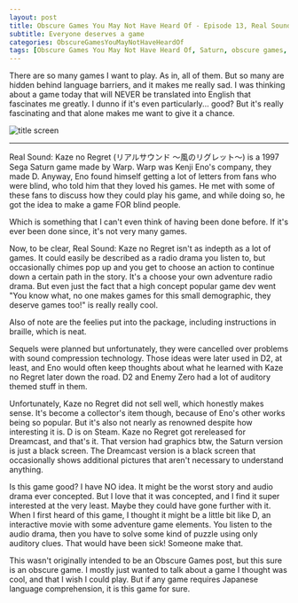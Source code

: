 ```yaml
---
layout: post
title: Obscure Games You May Not Have Heard Of - Episode 13, Real Sound Kaze no Regret
subtitle: Everyone deserves a game
categories: ObscureGamesYouMayNotHaveHeardOf
tags: [Obscure Games You May Not Have Heard Of, Saturn, obscure games, Real Sound Kaze no Regret]
---
```



There are so many games I want to play. As in, all of them. But so many are hidden behind language barriers, and it makes me really sad. I was thinking about a game today that will NEVER be translated into English that fascinates me greatly. I dunno if it's even particularly... good? But it's really fascinating and that alone makes me want to give it a chance.

<img src="https://www.mobygames.com/images/covers/l/423539-real-sound-kaze-no-regret-sega-saturn-front-cover.jpg" alt="title screen">

---

Real Sound: Kaze no Regret (リアルサウンド ～風のリグレット～) is a 1997 Sega Saturn game made by Warp. Warp was Kenji Eno's company, they made D. Anyway, Eno found himself getting a lot of letters from fans who were blind, who told him that they loved his games. He met with some of these fans to discuss how they could play his game, and while doing so, he got the idea to make a game FOR blind people.

Which is something that I can't even think of having been done before. If it's ever been done since, it's not very many games.

Now, to be clear, Real Sound: Kaze no Regret isn't as indepth as a lot of games. It could easily be described as a radio drama you listen to, but occasionally chimes pop up and you get to choose an action to continue down a certain path in the story. It's a choose your own adventure radio drama. But even just the fact that a high concept popular game dev went "You know what, no one makes games for this small demographic, they deserve games too!" is really really cool.

Also of note are the feelies put into the package, including instructions in braille, which is neat.

Sequels were planned but unfortunately, they were cancelled over problems with sound compression technology. Those ideas were later used in D2, at least, and Eno would often keep thoughts about what he learned with Kaze no Regret later down the road. D2 and Enemy Zero had a lot of auditory themed stuff in them.

Unfortunately, Kaze no Regret did not sell well, which honestly makes sense. It's become a collector's item though, because of Eno's other works being so popular. But it's also not nearly as renowned despite how interesting it is. D is on Steam. Kaze no Regret got rereleased for Dreamcast, and that's it. That version had graphics btw, the Saturn version is just a black screen. The Dreamcast version is a black screen that occasionally shows additional pictures that aren't necessary to understand anything.

Is this game good? I have NO idea. It might be the worst story and audio drama ever concepted. But I love that it was concepted, and I find it super interested at the very least. Maybe they could have gone further with it. When I first heard of this game, I thought it might be a little bit like D, an interactive movie with some adventure game elements. You listen to the audio drama, then you have to solve some kind of puzzle using only auditory clues. That would have been sick! Someone make that.

This wasn't originally intended to be an Obscure Games post, but this sure is an obscure game. I mostly just wanted to talk about a game I thought was cool, and that I wish I could play. But if any game requires Japanese language comprehension, it is this game for sure.